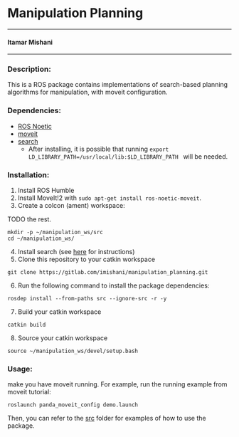 
# Manipulation Planning

---

#### Itamar Mishani

---

### Description:

This is a ROS package contains implementations of search-based planning algorithms for manipulation, with moveit configuration.

### Dependencies:
* [ROS Noetic](http://wiki.ros.org/noetic/Installation/Ubuntu)
* [moveit](http://docs.ros.org/noetic/api/moveit_tutorials/html/index.html)
* [search](https://gitlab.com/imishani/search)
    * After installing, it is possible that running `export LD_LIBRARY_PATH=/usr/local/lib:$LD_LIBRARY_PATH ` will be needed.

### Installation:
1. Install ROS Humble
2. Install MoveIt!2 with `sudo apt-get install ros-noetic-moveit`.
3. Create a colcon (ament) workspace:

TODO the rest.
```
mkdir -p ~/manipulation_ws/src
cd ~/manipulation_ws/
```
4. Install search (see [here](https://gitlab.com/imishani/search) for instructions)
5. Clone this repository to your catkin workspace
```
git clone https://gitlab.com/imishani/manipulation_planning.git
```
6. Run the following command to install the package dependencies:
```
rosdep install --from-paths src --ignore-src -r -y
```
7. Build your catkin workspace
```
catkin build
```
8. Source your catkin workspace
```
source ~/manipulation_ws/devel/setup.bash
```

### Usage:
make you have moveit running. For example, run the running example from moveit tutorial:
```
roslaunch panda_moveit_config demo.launch
```

Then, you can refer to the [src](https://gitlab.com/imishani/manipulation_planning/-/tree/main/src) folder for examples of how to use the package.


